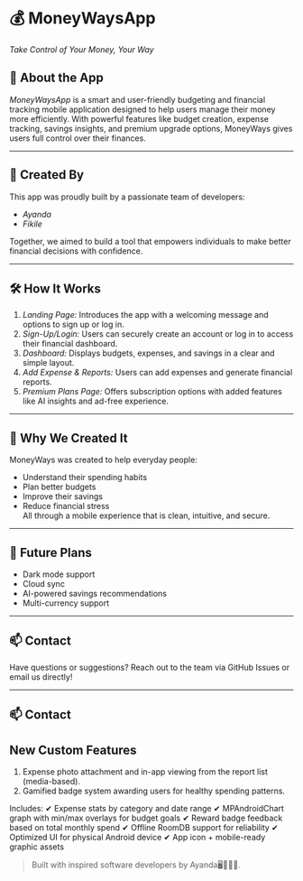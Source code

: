 # 💰 MoneyWaysApp

*Take Control of Your Money, Your Way*

## 📱 About the App

*MoneyWaysApp* is a smart and user-friendly budgeting and financial tracking mobile application designed to help users manage their money more efficiently. With powerful features like budget creation, expense tracking, savings insights, and premium upgrade options, MoneyWays gives users full control over their finances.

---

## 👥 Created By

This app was proudly built by a passionate team of developers:
- *Ayanda*
- *Fikile*

Together, we aimed to build a tool that empowers individuals to make better financial decisions with confidence.

---

## 🛠 How It Works

1. *Landing Page:* Introduces the app with a welcoming message and options to sign up or log in.
2. *Sign-Up/Login:* Users can securely create an account or log in to access their financial dashboard.
3. *Dashboard:* Displays budgets, expenses, and savings in a clear and simple layout.
4. *Add Expense & Reports:* Users can add expenses and generate financial reports.
5. *Premium Plans Page:* Offers subscription options with added features like AI insights and ad-free experience.

---

## 🎯 Why We Created It

MoneyWays was created to help everyday people:
- Understand their spending habits
- Plan better budgets
- Improve their savings
- Reduce financial stress  
All through a mobile experience that is clean, intuitive, and secure.

---

## 🚀 Future Plans

- Dark mode support
- Cloud sync
- AI-powered savings recommendations
- Multi-currency support

---

## 📫 Contact

Have questions or suggestions? Reach out to the team via GitHub Issues or email us directly!

---

## 📫 Contact

##  New Custom Features
1. Expense photo attachment and in-app viewing from the report list (media-based).
2. Gamified badge system awarding users for healthy spending patterns.

Includes:
✔ Expense stats by category and date range
✔ MPAndroidChart graph with min/max overlays for budget goals
✔ Reward badge feedback based on total monthly spend
✔ Offline RoomDB support for reliability
✔ Optimized UI for physical Android device
✔ App icon + mobile-ready graphic assets

> Built with inspired software developers by Ayanda🖥👨🏾‍💻.
